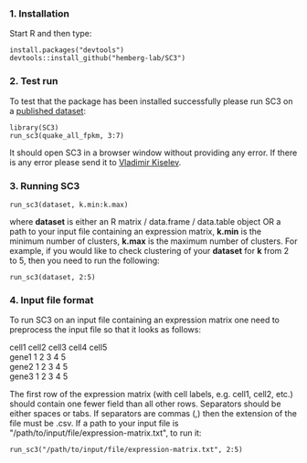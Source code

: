 ### 1. Installation

Start R and then type:

```{R}
install.packages("devtools")
devtools::install_github("hemberg-lab/SC3")
```

### 2. Test run

To test that the package has been installed successfully please run SC3 on a [published dataset](http://www.nature.com/nature/journal/v509/n7500/full/nature13173.html):

```{R}
library(SC3)
run_sc3(quake_all_fpkm, 3:7)
```

It should open SC3 in a browser window without providing any error. If there is any error please send it to [Vladimir Kiselev](mailto:vk6@sanger.ac.uk).

### 3. Running SC3

```{R}
run_sc3(dataset, k.min:k.max)
```

where __dataset__ is either an R matrix / data.frame / data.table object OR a path to your input file containing an expression matrix, __k.min__ is the minimum number of clusters, __k.max__ is the maximum number of clusters. For example, if you would like to check clustering of your __dataset__ for __k__ from 2 to 5, then you need to run the following:

```{R}
run_sc3(dataset, 2:5)
```

### 4. Input file format

To run SC3 on an input file containing an expression matrix one need to preprocess the input file so that it looks as follows:

cell1 cell2 cell3 cell4 cell5  
gene1 1 2 3 4 5  
gene2 1 2 3 4 5  
gene3 1 2 3 4 5  

The first row of the expression matrix (with cell labels, e.g. cell1, cell2, etc.) should contain one fewer field than all other rows. Separators should be either spaces or tabs. If separators are commas (,) then the extension of the file must be .csv. If a path to your input file is "/path/to/input/file/expression-matrix.txt", to run it:

```{R}
run_sc3("/path/to/input/file/expression-matrix.txt", 2:5)
```
